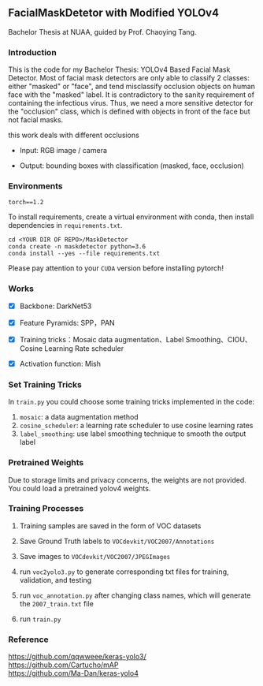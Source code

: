 ## FacialMaskDetetor with Modified YOLOv4

Bachelor Thesis at NUAA, guided by Prof. Chaoying Tang.
### Introduction


This is the code for my Bachelor Thesis: YOLOv4 Based Facial Mask Detector. Most of facial mask detectors are only able to classify 2 classes: either "masked" or "face", and tend misclassify occlusion objects on human face with the "masked" label. It is contradictory to the sanity requirement of containing the infectious virus. Thus, we need a more sensitive detector for the "occlusion" class, which is defined with objects in front of the face but not facial masks.

this work deals with different occlusions

- Input: RGB image / camera

- Output: bounding boxes with classification (masked, face, occlusion)

  



### Environments

`torch==1.2`

To install requirements, create a virtual environment with conda, then install dependencies in `requirements.txt`. 

```
cd <YOUR DIR OF REPO>/MaskDetector
conda create -n maskdetector python=3.6
conda install --yes --file requirements.txt
```

Please pay attention to your `CUDA` version before installing pytorch!



### Works

- [x] Backbone: DarkNet53
- [x] Feature Pyramids: SPP，PAN
- [x] Training tricks：Mosaic data augmentation、Label Smoothing、CIOU、Cosine Learning Rate scheduler
- [x] Activation function: Mish



### Set Training Tricks

In `train.py` you could choose some training tricks implemented in the code:

1. `mosaic`:  a data augmentation method
2. `cosine_scheduler`: a learning rate scheduler to use cosine learning rates
3. `label_smoothing`: use label smoothing technique to smooth the output label 



### Pretrained Weights

Due to storage limits and privacy concerns, the weights are not provided. You could load a pretrained yolov4 weights. 



### Training Processes
1. Training samples are saved in the form of VOC datasets

2. Save Ground Truth labels to `VOCdevkit/VOC2007/Annotations`

3. Save images to  `VOCdevkit/VOC2007/JPEGImages`

4. run `voc2yolo3.py` to generate corresponding txt files for training, validation, and testing

5. run `voc_annotation.py` after changing class names, which will generate the `2007_train.txt` file

6. run `train.py`

   

### Reference
https://github.com/qqwweee/keras-yolo3/  
https://github.com/Cartucho/mAP  
https://github.com/Ma-Dan/keras-yolo4  
